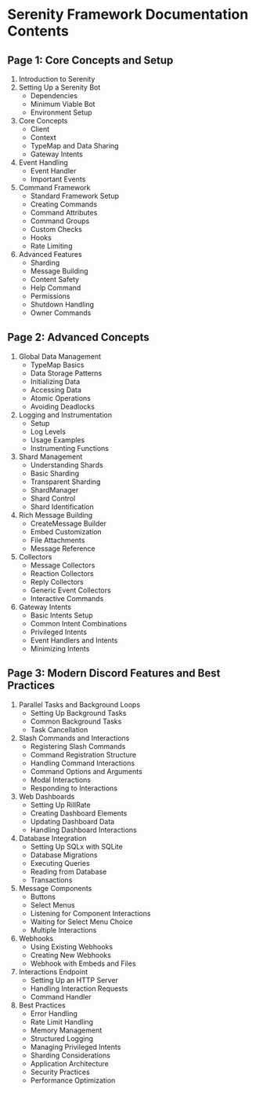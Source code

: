 # Serenity Framework Documentation Contents

## Page 1: Core Concepts and Setup

1. Introduction to Serenity
2. Setting Up a Serenity Bot
   - Dependencies
   - Minimum Viable Bot
   - Environment Setup
3. Core Concepts
   - Client
   - Context
   - TypeMap and Data Sharing
   - Gateway Intents
4. Event Handling
   - Event Handler
   - Important Events
5. Command Framework
   - Standard Framework Setup
   - Creating Commands
   - Command Attributes
   - Command Groups
   - Custom Checks
   - Hooks
   - Rate Limiting
6. Advanced Features
   - Sharding
   - Message Building
   - Content Safety
   - Help Command
   - Permissions
   - Shutdown Handling
   - Owner Commands

## Page 2: Advanced Concepts

1. Global Data Management
   - TypeMap Basics
   - Data Storage Patterns
   - Initializing Data
   - Accessing Data
   - Atomic Operations
   - Avoiding Deadlocks
2. Logging and Instrumentation
   - Setup
   - Log Levels
   - Usage Examples
   - Instrumenting Functions
3. Shard Management
   - Understanding Shards
   - Basic Sharding
   - Transparent Sharding
   - ShardManager
   - Shard Control
   - Shard Identification
4. Rich Message Building
   - CreateMessage Builder
   - Embed Customization
   - File Attachments
   - Message Reference
5. Collectors
   - Message Collectors
   - Reaction Collectors
   - Reply Collectors
   - Generic Event Collectors
   - Interactive Commands
6. Gateway Intents
   - Basic Intents Setup
   - Common Intent Combinations
   - Privileged Intents
   - Event Handlers and Intents
   - Minimizing Intents

## Page 3: Modern Discord Features and Best Practices

1. Parallel Tasks and Background Loops
   - Setting Up Background Tasks
   - Common Background Tasks
   - Task Cancellation
2. Slash Commands and Interactions
   - Registering Slash Commands
   - Command Registration Structure
   - Handling Command Interactions
   - Command Options and Arguments
   - Modal Interactions
   - Responding to Interactions
3. Web Dashboards
   - Setting Up RillRate
   - Creating Dashboard Elements
   - Updating Dashboard Data
   - Handling Dashboard Interactions
4. Database Integration
   - Setting Up SQLx with SQLite
   - Database Migrations
   - Executing Queries
   - Reading from Database
   - Transactions
5. Message Components
   - Buttons
   - Select Menus
   - Listening for Component Interactions
   - Waiting for Select Menu Choice
   - Multiple Interactions
6. Webhooks
   - Using Existing Webhooks
   - Creating New Webhooks
   - Webhook with Embeds and Files
7. Interactions Endpoint
   - Setting Up an HTTP Server
   - Handling Interaction Requests
   - Command Handler
8. Best Practices
   - Error Handling
   - Rate Limit Handling
   - Memory Management
   - Structured Logging
   - Managing Privileged Intents
   - Sharding Considerations
   - Application Architecture
   - Security Practices
   - Performance Optimization
